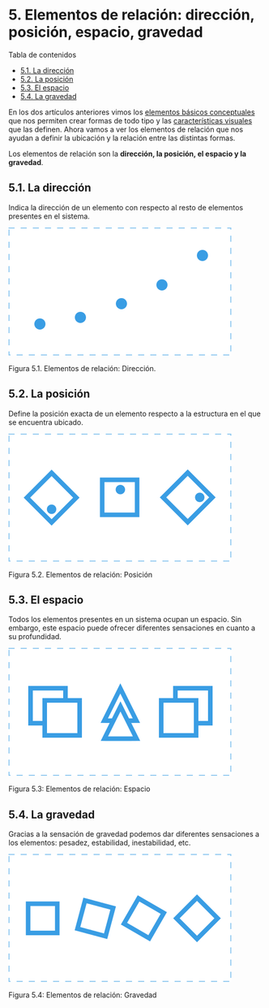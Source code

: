 
# 5. Elementos de relación: dirección, posición, espacio, gravedad

Tabla de contenidos

-   [5.1. La dirección](#51-La-dirección)
-   [5.2. La posición](#52-La-posición)
-   [5.3. El espacio](#53-El-espacio)
-   [5.4. La gravedad](#54-La-gravedad)

En los dos artículos anteriores vimos los [elementos básicos conceptuales](https://www.eniun.com/elementos-conceptuales-punto-linea-plano-volumen/) que nos permiten crear formas de todo tipo y las [características visuales](https://www.eniun.com/elementos-visuales-forma-medida-color-textura/) que las definen. Ahora vamos a ver los elementos de relación que nos ayudan a definir la ubicación y la relación entre las distintas formas.

Los elementos de relación son la **dirección, la posición, el espacio y la gravedad**.

## 5.1. La dirección

Indica la dirección de un elemento con respecto al resto de elementos presentes en el sistema.

![Elementos relación: Dirección](img/05_01_Direccion.png)

Figura 5.1. Elementos de relación: Dirección.

## 5.2. La posición

Define la posición exacta de un elemento respecto a la estructura en el que se encuentra ubicado.

![Elementos relación: Posición](img/05_02_Posicion.png)

Figura 5.2. Elementos de relación: Posición

## 5.3. El espacio

Todos los elementos presentes en un sistema ocupan un espacio. Sin embargo, este espacio puede ofrecer diferentes sensaciones en cuanto a su profundidad.

![Elementos relación: Espacio](img/05_03_Espacio.png)

Figura 5.3: Elementos de relación: Espacio

## 5.4. La gravedad

Gracias a la sensación de gravedad podemos dar diferentes sensaciones a los elementos: pesadez, estabilidad, inestabilidad, etc.

![Elementos relación: Gravedad](img/05_04_Gravedad.png)

Figura 5.4: Elementos de relación: Gravedad